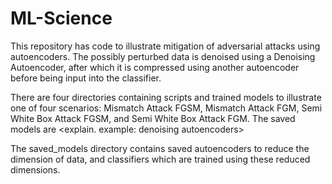 # ML-Science
This repository has code to illustrate mitigation of adversarial attacks using autoencoders. The possibly perturbed data is denoised using a Denoising Autoencoder, after which it is compressed using another autoencoder before being input into the classifier.

There are four directories containing scripts and trained models to illustrate one of four scenarios: Mismatch Attack FGSM, Mismatch Attack FGM, Semi White Box Attack FGSM, and Semi White Box Attack FGM. The saved models are <explain. example: denoising autoencoders>

The saved_models directory contains saved autoencoders to reduce the dimension of data, and classifiers which are trained using these reduced dimensions.

